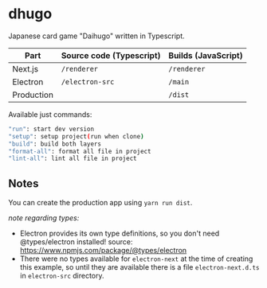 # dhugo

Japanese card game "Daihugo" written in Typescript.

| Part       | Source code (Typescript) | Builds (JavaScript) |
| ---------- | ------------------------ | ------------------- |
| Next.js    | `/renderer`              | `/renderer`         |
| Electron   | `/electron-src`          | `/main`             |
| Production |                          | `/dist`             |

Available just commands:

```bash
"run": start dev version
"setup": setup project(run when clone)
"build": build both layers
"format-all": format all file in project
"lint-all": lint all file in project
```

## Notes

You can create the production app using `yarn run dist`.

_note regarding types:_

- Electron provides its own type definitions, so you don't need @types/electron installed!
  source: <https://www.npmjs.com/package/@types/electron>
- There were no types available for `electron-next` at the time of creating this example, so until they are available there is a file `electron-next.d.ts` in `electron-src` directory.
